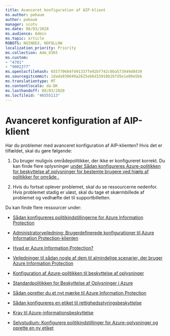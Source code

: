 ```yaml
---
title: Avanceret konfiguration af AIP-klient
ms.author: pebaum
author: pebaum
manager: scotv
ms.date: 08/03/2020
ms.audience: Admin
ms.topic: article
ROBOTS: NOINDEX, NOFOLLOW
localization_priority: Priority
ms.collection: Adm_O365
ms.custom:
- "4781"
- "9002277"
ms.openlocfilehash: 655770684f491337fe92bf742c0ba573949d8439
ms.sourcegitcommit: 1dada930649a2625eb6d15910b2bfd5e1e00e5b6
ms.translationtype: MT
ms.contentlocale: da-DK
ms.lasthandoff: 08/03/2020
ms.locfileid: "46555113"
---
```

# <a name="aip-client-advanced-configuration"></a>Avanceret konfiguration af AIP-klient

Har du problemer med avanceret konfiguration af AIP-klienten? Hvis det er tilfældet, skal du gøre følgende:

1. Du bruger muligvis områdepolitikker, der ikke er konfigureret korrekt. Du kan finde flere oplysninger [under Sådan konfigureres Azure-politikken for beskyttelse af oplysninger for bestemte brugere ved hjælp af politikker for område .](https://docs.microsoft.com/azure/information-protection/configure-policy-scope)

2. Hvis du fortsat oplever problemet, skal du se ressourcerne nedenfor. Hvis problemet stadig er uløst, skal du tage et skærmbillede af problemet og vedhæfte det til supportbilletten.

Du kan finde flere ressourcer under:

- [Sådan konfigureres politikindstillingerne for Azure Information Protection](https://docs.microsoft.com/azure/information-protection/configure-policy-settings)  
    
- [Administratorvejledning: Brugerdefinerede konfigurationer til Azure Information Protection-klienten](https://docs.microsoft.com/azure/information-protection/rms-client/client-admin-guide-customizations)  
    
- [Hvad er Azure Information Protection?](https://docs.microsoft.com/azure/information-protection/what-is-information-protection)  
    
- [Vejledninger til sådan nogle af dem til almindelige scenarier, der bruger Azure Information Protection](https://docs.microsoft.com/azure/information-protection/how-to-guides)  
    
- [Konfiguration af Azure-politikken til beskyttelse af oplysninger](https://docs.microsoft.com/azure/information-protection/deploy-use/configure-policy)  
    
- [Standardpolitikken for Beskyttelse af Oplysninger i Azure](https://docs.microsoft.com/azure/information-protection/deploy-use/configure-policy-default)  
    
- [Sådan opretter du et nyt mærke til Azure Information Protection](https://docs.microsoft.com/azure/information-protection/deploy-use/configure-policy-new-label)  
    
- [Sådan konfigureres en etiket til rettighedsstyringsbeskyttelse](https://docs.microsoft.com/azure/information-protection/deploy-use/configure-policy-protection)  
    
- [Krav til Azure-informationsbeskyttelse](https://docs.microsoft.com/azure/information-protection/get-started/requirements)

- [Selvstudium: Konfigurere politikindstillinger for Azure-oplysninger og oprette en ny etiket](https://docs.microsoft.com/azure/information-protection/get-started/infoprotect-quick-start-tutorial)